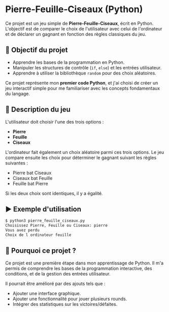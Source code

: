 # Pierre-Feuille-Ciseaux (Python)

Ce projet est un jeu simple de **Pierre-Feuille-Ciseaux**, écrit en Python. L'objectif est de comparer le choix de l'utilisateur avec celui de l'ordinateur et de déclarer un gagnant en fonction des règles classiques du jeu.

## 🎯 Objectif du projet

- Apprendre les bases de la programmation en Python.
- Manipuler les structures de contrôle (`if`, `else`) et les entrées utilisateur.
- Apprendre à utiliser la bibliothèque `random` pour des choix aléatoires.
  
Ce projet représente mon **premier code Python**, et j'ai choisi de créer un jeu interactif simple pour me familiariser avec les concepts fondamentaux du langage.

## 📜 Description du jeu

L'utilisateur doit choisir l'une des trois options :
- **Pierre**
- **Feuille**
- **Ciseaux**

L'ordinateur fait également un choix aléatoire parmi ces trois options. Le jeu compare ensuite les choix pour déterminer le gagnant suivant les règles suivantes :
- Pierre bat Ciseaux
- Ciseaux bat Feuille
- Feuille bat Pierre

Si les deux choix sont identiques, il y a égalité.

## ▶️ Exemple d'utilisation

```bash
$ python3 pierre_feuille_ciseaux.py  
Choisissez Pierre, Feuille ou Ciseaux: pierre  
Vous avez perdu  
Choix de l ordinateur feuille  
```
## 🧠 Pourquoi ce projet ?

Ce projet est une première étape dans mon apprentissage de Python. Il m'a permis de comprendre les bases de la programmation interactive, des conditions, et de la gestion des entrées utilisateur.

Il pourrait être amélioré par des ajouts tels que :
- Ajouter une interface graphique.
- Ajouter une fonctionnalité pour jouer plusieurs rounds.
- Intégrer des statistiques sur les victoires/défaites.
